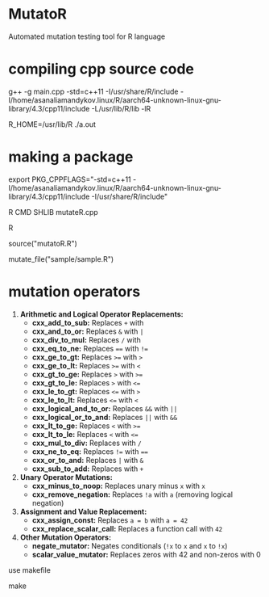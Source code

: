 # MutatoR
Automated mutation testing tool for R language

# compiling cpp source code 
g++ -g main.cpp -std=c++11 -I/usr/share/R/include -I/home/asanaliamandykov.linux/R/aarch64-unknown-linux-gnu-library/4.3/cpp11/include -L/usr/lib/R/lib -lR

R_HOME=/usr/lib/R ./a.out

# making a package

export PKG_CPPFLAGS="-std=c++11 -I/home/asanaliamandykov.linux/R/aarch64-unknown-linux-gnu-library/4.3/cpp11/include -I/usr/share/R/include"

R CMD SHLIB mutateR.cpp

R

source("mutatoR.R")

mutate_file("sample/sample.R")

# mutation operators

1. **Arithmetic and Logical Operator Replacements:**
    - **cxx_add_to_sub:** Replaces `+` with
    - **cxx_and_to_or:** Replaces `&` with `|`
    - **cxx_div_to_mul:** Replaces `/` with
    - **cxx_eq_to_ne:** Replaces `==` with `!=`
    - **cxx_ge_to_gt:** Replaces `>=` with `>`
    - **cxx_ge_to_lt:** Replaces `>=` with `<`
    - **cxx_gt_to_ge:** Replaces `>` with `>=`
    - **cxx_gt_to_le:** Replaces `>` with `<=`
    - **cxx_le_to_gt:** Replaces `<=` with `>`
    - **cxx_le_to_lt:** Replaces `<=` with `<`
    - **cxx_logical_and_to_or:** Replaces `&&` with `||`
    - **cxx_logical_or_to_and:** Replaces `||` with `&&`
    - **cxx_lt_to_ge:** Replaces `<` with `>=`
    - **cxx_lt_to_le:** Replaces `<` with `<=`
    - **cxx_mul_to_div:** Replaces  with `/`
    - **cxx_ne_to_eq:** Replaces `!=` with `==`
    - **cxx_or_to_and:** Replaces `|` with `&`
    - **cxx_sub_to_add:** Replaces  with `+`
2. **Unary Operator Mutations:**
    - **cxx_minus_to_noop:** Replaces unary minus `x` with `x`
    - **cxx_remove_negation:** Replaces `!a` with `a` (removing logical negation)
3. **Assignment and Value Replacement:**
    - **cxx_assign_const:** Replaces `a = b` with `a = 42`
    - **cxx_replace_scalar_call:** Replaces a function call with `42`
4. **Other Mutation Operators:**
    - **negate_mutator:** Negates conditionals (`!x` to `x` and `x` to `!x`)
    - **scalar_value_mutator:** Replaces zeros with 42 and non-zeros with 0

use makefile

make
